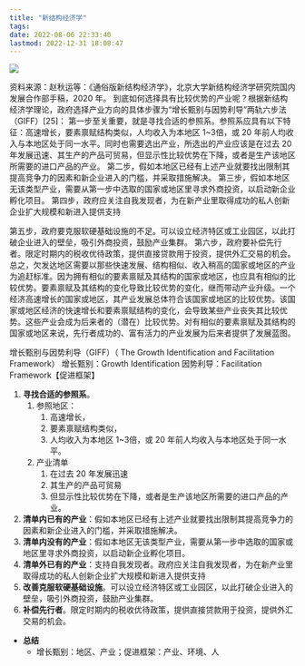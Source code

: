 ```yaml
---
title: "新结构经济学"
tags: 
date: 2022-08-06 22:33:40
lastmod: 2022-12-31 18:08:47
---
```


![](https://www.190904.xyz:11111/images/2022/05/16/20220516095237.png)

资料来源：赵秋运等：《通俗版新结构经济学》，北京大学新结构经济学研究院国内发展合作部手稿，2020 年。
到底如何选择具有比较优势的产业呢？根据新结构经济学理论，政府选择产业方向的具体步骤为“增长甄别与因势利导”两轨六步法（GIFF）[25]：
第一步至关重要，就是寻找合适的参照系。参照系应具有以下特征：高速增长，要素禀赋结构类似，人均收入为本地区 1~3倍，或 20 年前人均收入与本地区处于同一水平。同时也需要选出产业，所选出的产业应该是在过去 20 年发展迅速、其生产的产品可贸易，但显示性比较优势在下降，或者是生产该地区所需要的进口产品的产业。
第二步，假如本地区已经有上述产业就要找出限制其提高竞争力的因素和新企业进入的门槛，并采取措施解决。
第三步，假如本地区无该类型产业，需要从第一步中选取的国家或地区里寻求外商投资，以启动新企业孵化项目。
第四步，政府应关注自我发现者，为在新产业里取得成功的私人创新企业扩大规模和新进入提供支持

第五步，政府要克服软硬基础设施的不足。可以设立经济特区或工业园区，以此打破企业进入的壁垒，吸引外商投资，鼓励产业集群。
第六步，政府要补偿先行者。限定时期内的税收优待政策，提供直接贷款用于投资，提供外汇交易的机会。
总之，欠发达地区需要以那些快速发展、结构相似、收入稍高的国家或地区的产业为追赶标准。因为拥有相似的要素禀赋及其结构的国家或地区，也应具有相似的比较优势。要素禀赋及其结构的变化导致比较优势的变化，继而带动产业升级。一个经济高速增长的国家或地区，其产业发展总体符合该国家或地区的比较优势。该国家或地区经济的快速增长和要素禀赋结构的变化，会导致某些产业丧失其比较优势。这些产业会成为后来者的（潜在）比较优势。对有相似的要素禀赋及其结构的国家或地区来说，先行者成功的、富有活力的产业发展为后来者提供了发展蓝图。

增长甄别与因势利导（GIFF）（ The Growth Identification and Facilitation Framework）
增长甄别：Growth Identification 
因势利导：Facilitation Framework【促进框架】
1. **寻找合适的参照系**。
	1. 参照地区：
		1. 高速增长，
		2. 要素禀赋结构类似，
		3. 人均收入为本地区 1~3倍，或 20 年前人均收入与本地区处于同一水平。
	2. 产业清单
		1. 在过去 20 年发展迅速
		2. 其生产的产品可贸易
		3. 但显示性比较优势在下降，或者是生产该地区所需要的进口产品的产业。
2. **清单内已有的产业**：假如本地区已经有上述产业就要找出限制其提高竞争力的因素和新企业进入的门槛，并采取措施解决。
3. **清单内没有的产业**：假如本地区无该类型产业，需要从第一步中选取的国家或地区里寻求外商投资，以启动新企业孵化项目。
4. **清单外已有的产业**：支持自我发现者。政府应关注自我发现者，为在新产业里取得成功的私人创新企业扩大规模和新进入提供支持
5. **改善克服软硬基础设施**。可以设立经济特区或工业园区，以此打破企业进入的壁垒，吸引外商投资，鼓励产业集群。
6. **补偿先行者**。限定时期内的税收优待政策，提供直接贷款用于投资，提供外汇交易的机会。
- **总结**
	- 增长甄别：地区、产业；促进框架：产业、环境、人